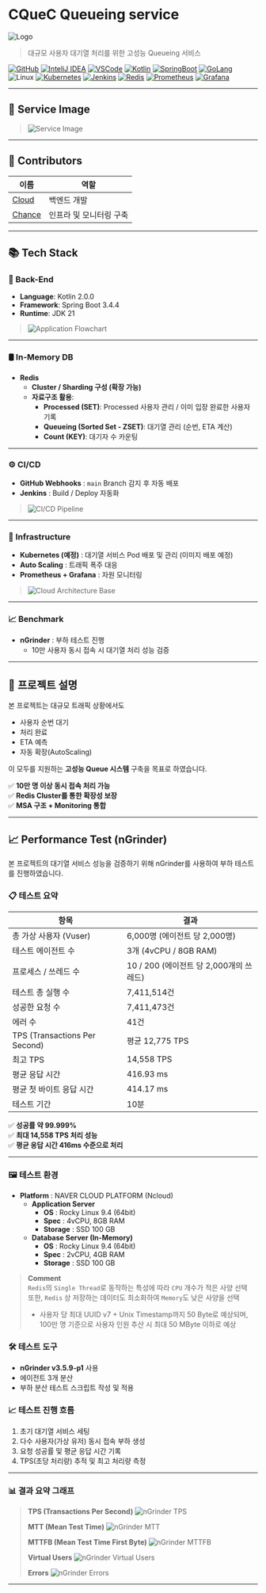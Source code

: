 # CQueC Queueing service

![Logo](https://github.com/BlueCaf/CQueC/blob/main/images/CQueC_logo.png?raw=true)

> 대규모 사용자 대기열 처리를 위한 고성능 Queueing 서비스

[![GitHub](https://skillicons.dev/icons?i=github&theme=dark)](https://github.com/)
[![InteliJ IDEA](https://skillicons.dev/icons?i=idea&theme=dark)](https://www.jetbrains.com/ko-kr/idea/)
[![VSCode](https://skillicons.dev/icons?i=vscode&theme=dark)](https://code.visualstudio.com)
[![Kotlin](https://skillicons.dev/icons?i=kotlin&theme=dark)](https://kotlinlang.org/)
[![SpringBoot](https://skillicons.dev/icons?i=spring&theme=dark)](https://spring.io/projects/spring-boot)
[![GoLang](https://skillicons.dev/icons?i=golang&theme=dark)](https://golang.org/)
![Linux](https://skillicons.dev/icons?i=linux&theme=dark)
[![Kubernetes](https://skillicons.dev/icons?i=kubernetes&theme=dark)](https://kubernetes.io/)
[![Jenkins](https://skillicons.dev/icons?i=jenkins&theme=dark)](https://www.jenkins.io/)
[![Redis](https://skillicons.dev/icons?i=redis&theme=dark)](https://redis.io/)
[![Prometheus](https://skillicons.dev/icons?i=prometheus&theme=dark)](https://prometheus.io/)
[![Grafana](https://skillicons.dev/icons?i=grafana&theme=dark)](https://grafana.com/)

---

## 🧙 Service Image
> ![Service Image](https://github.com/BlueCaf/CQueC/blob/main/images/CQueC_action.gif?raw=true)

---

## 👥 Contributors

| 이름 | 역할 |
|-----|------|
| [Cloud](https://github.com/jeonghunbak) | 백엔드 개발 |
| [Chance](https://github.com/ahs0432) | 인프라 및 모니터링 구축 |

---

## 📚 Tech Stack
### 🚀 Back-End
- **Language**: Kotlin 2.0.0
- **Framework**: Spring Boot 3.4.4
- **Runtime**: JDK 21

> ![Application Flowchart](https://github.com/BlueCaf/CQueC/blob/main/images/Application_flowchart.png?raw=true)

---

### 🛢️ In-Memory DB
- **Redis**
  - **Cluster / Sharding 구성 (확장 가능)**
  - **자료구조 활용**:
    - **Processed (SET)**: Processed 사용자 관리 / 이미 입장 완료한 사용자 기록
    - **Queueing (Sorted Set - ZSET)**: 대기열 관리 (순번, ETA 계산)
    - **Count (KEY)**: 대기자 수 카운팅

---

### ⚙️ CI/CD

- **GitHub Webhooks** : `main` Branch 감지 후 자동 배포
- **Jenkins** : Build / Deploy 자동화

> ![CI/CD Pipeline](https://github.com/BlueCaf/CQueC/blob/main/images/CICD_Pipeline.png?raw=true)

---

### 🧩 Infrastructure

- **Kubernetes (예정)** : 대기열 서비스 Pod 배포 및 관리 (이미지 배포 예정)
- **Auto Scaling** : 트래픽 폭주 대응
- **Prometheus + Grafana** : 자원 모니터링

> ![Cloud Architecture Base](https://github.com/BlueCaf/CQueC/blob/main/images/Cloud_Architecture_Base.png?raw=true)

---

### 📈 Benchmark

- **nGrinder** : 부하 테스트 진행
    - 10만 사용자 동시 접속 시 대기열 처리 성능 검증

---

## 📄 프로젝트 설명

본 프로젝트는 대규모 트래픽 상황에서도
- 사용자 순번 대기
- 처리 완료
- ETA 예측
- 자동 확장(AutoScaling)

이 모두를 지원하는 **고성능 Queue 시스템** 구축을 목표로 하였습니다.

✅ **10만 명 이상 동시 접속 처리 가능**  
✅ **Redis Cluster를 통한 확장성 보장**  
✅ **MSA 구조 + Monitoring 통합**

---

## 📈 Performance Test (nGrinder)

본 프로젝트의 대기열 서비스 성능을 검증하기 위해 nGrinder를 사용하여 부하 테스트를 진행하였습니다.

### 📋 테스트 요약

| 항목 | 결과 |
|-----|-----|
| 총 가상 사용자 (Vuser) | 6,000명 (에이전트 당 2,000명) |
| 테스트 에이전트 수 | 3개 (4vCPU / 8GB RAM) |
| 프로세스 / 쓰레드 수 | 10 / 200 (에이전트 당 2,000개의 쓰레드) |
| 테스트 총 실행 수 | 7,411,514건 |
| 성공한 요청 수 | 7,411,473건 |
| 에러 수 | 41건 |
| TPS (Transactions Per Second) | 평균 12,775 TPS |
| 최고 TPS | 14,558 TPS |
| 평균 응답 시간 | 416.93 ms |
| 평균 첫 바이트 응답 시간 | 414.17 ms |
| 테스트 기간 | 10분 |

✅ **성공률 약 99.999%**  
✅ **최대 14,558 TPS 처리 성능**  
✅ **평균 응답 시간 416ms 수준으로 처리**

---

### 🖼️ 테스트 환경

- **Platform** : NAVER CLOUD PLATFORM (Ncloud)
  - **Application Server**
    - **OS** : Rocky Linux 9.4 (64bit)
    - **Spec** : 4vCPU, 8GB RAM 
    - **Storage** : SSD 100 GB
  - **Database Server (In-Memory)**
    - **OS** : Rocky Linux 9.4 (64bit)
    - **Spec** : 2vCPU, 4GB RAM 
    - **Storage** : SSD 100 GB

> **Comment**  
> `Redis`의 `Single Thread`로 동작하는 특성에 따라 `CPU` 개수가 적은 사양 선택   
> 또한, `Redis` 상 저장하는 데이터도 최소화하여 `Memory`도 낮은 사양을 선택
> - 사용자 당 최대 UUID v7 + Unix Timestamp까지 50 Byte로 예상되며,  
>   100만 명 기준으로 사용자 인원 추산 시 최대 50 MByte 이하로 예상


### 🛠 테스트 도구

- **nGrinder v3.5.9-p1** 사용
- 에이전트 3개 분산
- 부하 분산 테스트 스크립트 작성 및 적용

### 📈 테스트 진행 흐름

1. 초기 대기열 서비스 세팅
2. 다수 사용자(가상 유저) 동시 접속 부하 생성
3. 요청 성공률 및 평균 응답 시간 기록
4. TPS(초당 처리량) 추적 및 최고 처리량 측정

---

### 📊 결과 요약 그래프

> **TPS (Transactions Per Second)** 
> ![nGrinder TPS](https://github.com/BlueCaf/CQueC/blob/main/images/nGrinder_TPS.png?raw=true)
>
> **MTT (Mean Test Time)** 
> ![nGrinder MTT](https://github.com/BlueCaf/CQueC/blob/main/images/nGrinder_MTT.png?raw=true)
> 
> **MTTFB (Mean Test Time First Byte)** 
> ![nGrinder MTTFB](https://github.com/BlueCaf/CQueC/blob/main/images/nGrinder_MTTFB.png?raw=true)
> 
> **Virtual Users**
> ![nGrinder Virtual Users](https://github.com/BlueCaf/CQueC/blob/main/images/nGrinder_VUser.png?raw=true)
> 
> **Errors**
> ![nGrinder Errors](https://github.com/BlueCaf/CQueC/blob/main/images/nGrinder_Errors.png?raw=true)

---


